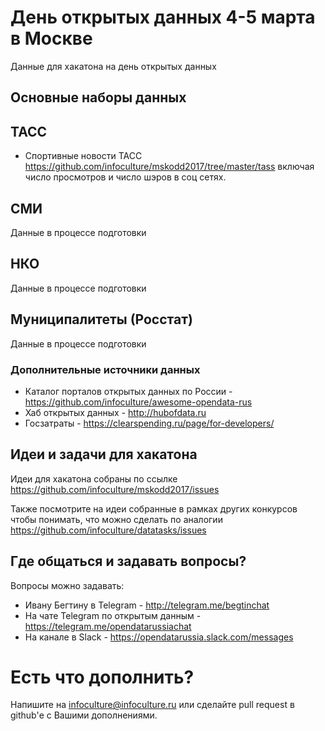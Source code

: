 # День открытых данных 4-5 марта в Москве
Данные для хакатона на день открытых данных

## Основные наборы данных

## ТАСС

* Спортивные новости ТАСС https://github.com/infoculture/mskodd2017/tree/master/tass включая число просмотров и число шэров в соц сетях. 

## СМИ

Данные в процессе подготовки

## НКО

Данные в процессе подготовки

## Муниципалитеты (Росстат)

Данные в процессе подготовки

### Дополнительные источники данных

* Каталог порталов открытых данных по России - https://github.com/infoculture/awesome-opendata-rus
* Хаб открытых данных - http://hubofdata.ru
* Госзатраты - https://clearspending.ru/page/for-developers/


## Идеи и задачи для хакатона

Идеи для хакатона собраны по ссылке https://github.com/infoculture/mskodd2017/issues

Также посмотрите на идеи собранные в рамках других конкурсов чтобы понимать, что можно сделать по аналогии 
https://github.com/infoculture/datatasks/issues

## Где общаться и задавать вопросы?

Вопросы можно задавать:
* Ивану Бегтину в Telegram - http://telegram.me/begtinchat
* На чате Telegram по открытым данным - https://telegram.me/opendatarussiachat
* На канале в Slack - https://opendatarussia.slack.com/messages

# Есть что дополнить?

Напишите на infoculture@infoculture.ru или сделайте pull request в github'е с Вашими дополнениями. 
